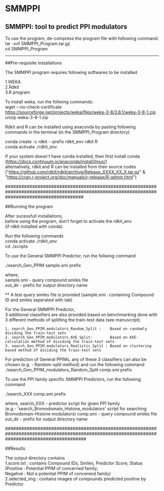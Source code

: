 # SMMPPI
SMMPPI: tool to predict PPI modulators
-------------------------------------------------------------------------

To use the program, de-compress the program file with following command:   
tar -xvf SMMPPI_Program.tar.gz  
cd SMMPPI_Program

-------------------------------------------------------------------------

##Pre-requisite Installations

The SMMPPI program requires following softwares to be installed 
 
1.WEKA   
2.Rdkit   
3.R program   


To install weka, run the follwing commands:  
wget --no-check-certificate https://sourceforge.net/projects/weka/files/weka-3-8/3.8.1/weka-3-8-1.zip   
unzip weka-3-8-1.zip   


Rdkit and R can be installed using anaconda by pasting following commands
in the terminal (in the SMMPPI_Program directory)

conda create -c rdkit --prefix rdkit_env rdkit R   
conda activate ./rdkit_env   


If your system doesn't have conda installed, then first install
conda (https://docs.continuum.io/anaconda/install/linux/)  
alternatively, rdkit and R can be installed from their source
codes ("https://github.com/rdkit/rdkit/archive/Release_XXXX_XX_X.tar.gz" & 
"https://cran.r-project.org/doc/manuals/r-release/R-admin.html")   

#############################################################################################################################################

##Running the program  

After sucessfull installations,  
before using the program, don't forget to activate the rdkit_env  
(if rdkit installed with conda).  

Run the following commands   
conda activate ./rdkit_env  
cd ./scripts  


To use the General SMMPPI Predictor, run the follwing command  

./search_Gen_PPIM sample.smi prefix  

  where,  
    sample.smi  - query compound smiles file  
    out_dir   - prefix for output directory name  

** A test query smiles file is provided (sample.smi : containing Compound ID and smiles seperated with tab)  


For the General SMMPPI Predictor,  
3 additional classifiers are also provided based on benchmarking done with 3 different methods of splitting the train-test data (see manuscript):  

	1. search_Gen_PPIM_modulators_Random_Split :    Based on randomly dividing the train-test sets
	2. search_Gen_PPIM_modulators_AVE_Split:        Based on AVE-calculation method of dividing the train-test sets
	3. search_Gen_PPIM_modulators_Realistic_Split : Based on clustering based method of dividing the train-test sets

For prediction of General PPIMs, any of these 3 classifiers can also be chosen (e.g. - Random-split method) and run the following command  
./search_Gen_PPIM_modulators_Random_Split comp.smi prefix  


To use the PPI family specific SMMPPI Predictors, run the following command 

./search_XXX comp.smi prefix 
 
  where, 
   search_XXX - predictor script for given PPI family  
                (e.g.- 'search_Bromodomain_Histone_modulators' script for searching Bromodomain-Histone modulators) 
   comp.smi   - query compound smiles file  
   out_dir    - prefix for output directory name  

##############################################################################################################################################

##Results 

The output directory contains   
  1.score.txt : contains Compound IDs, Smiles, Predictor Score, Status  
                   (Positive : Potential PPIM of concerned family;  
                   Negative : Not a potential PPIM of concerend family)  
  2.selected_img : contains images of compounds predicted positive by Predictor  







